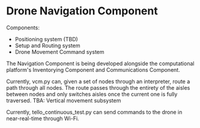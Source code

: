# Drone Navigation Component

Components:
- Positioning system (TBD)
- Setup and Routing system
- Drone Movement Command system

The Navigation Component is being developed alongside the computational platform's Inventorying Component and Communications Component.

Currently, vcm.py can, given a set of nodes through an interpreter, route a path through all nodes. The route passes through the entirety of the aisles between nodes and only switches aisles once the current one is fully traversed.
TBA: Vertical movement subsystem

Currently, tello_continuous_test.py can send commands to the drone in near-real-time through Wi-Fi.

